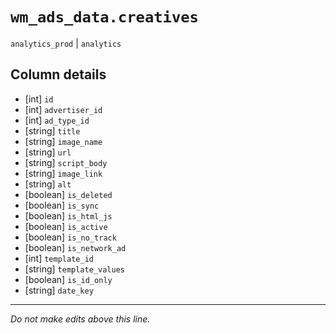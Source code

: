 # `wm_ads_data.creatives`
`analytics_prod` | `analytics`

## Column details
* [int]       `id`
* [int]       `advertiser_id`
* [int]       `ad_type_id`
* [string]    `title`
* [string]    `image_name`
* [string]    `url`
* [string]    `script_body`
* [string]    `image_link`
* [string]    `alt`
* [boolean]   `is_deleted`
* [boolean]   `is_sync`
* [boolean]   `is_html_js`
* [boolean]   `is_active`
* [boolean]   `is_no_track`
* [boolean]   `is_network_ad`
* [int]       `template_id`
* [string]    `template_values`
* [boolean]   `is_id_only`
* [string]    `date_key`

-------------------------------------------------------------------------------
*Do not make edits above this line.*
